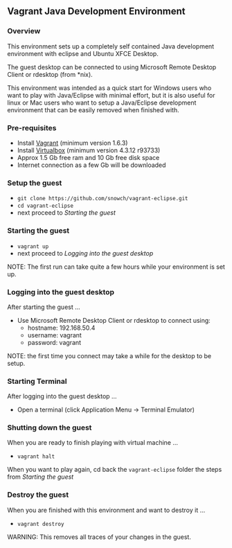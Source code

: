 ## Vagrant Java Development Environment

### Overview

This environment sets up a completely self contained Java development environment with eclipse and Ubuntu XFCE Desktop.

The guest desktop can be connected to using Microsoft Remote Desktop Client or rdesktop (from *nix).

This environment was intended as a quick start for Windows users who want to play with Java/Eclipse with minimal effort, but it is also useful for linux or Mac users who want to setup a Java/Eclipse development environment that can be easily removed when finished with.

###  Pre-requisites

- Install [Vagrant](https://www.vagrantup.com/downloads.html) (minimum version 1.6.3)
- Install [Virtualbox](https://www.virtualbox.org/wiki/Downloads) (minimum version 4.3.12 r93733)
- Approx 1.5 Gb free ram and 10 Gb free disk space
- Internet connection as a few Gb will be downloaded

### Setup the guest

- ```git clone https://github.com/snowch/vagrant-eclipse.git```
- ```cd vagrant-eclipse```
- next proceed to *Starting the guest*

### Starting the guest

- ```vagrant up```
-  next proceed to *Logging into the guest desktop*

NOTE: The first run can take quite a few hours while your environment is set up.

### Logging into the guest desktop

After starting the guest ...

- Use Microsoft Remote Desktop Client or rdesktop to connect using:
  - hostname: 192.168.50.4
  - username: vagrant
  - password: vagrant

NOTE: the first time you connect may take a while for the desktop to be setup.


### Starting Terminal

After logging into the guest desktop ...

- Open a terminal (click Application Menu -> Terminal Emulator)


### Shutting down the guest

When you are ready to finish playing with virtual machine ...

- ```vagrant halt```

When you want to play again, cd back the ```vagrant-eclipse``` folder the steps from *Starting the guest*

### Destroy the guest

When you are finished with this environment and want to destroy it ...

- ```vagrant destroy```

WARNING: This removes all traces of your changes in the guest.

